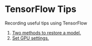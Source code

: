# TensorFlow Tips

Recording useful tips using TensorFlow

1. [Two methods to restore a model.](./restore-model-two-ways.py)
2. [Set GPU settings.](./set_gpu.py)